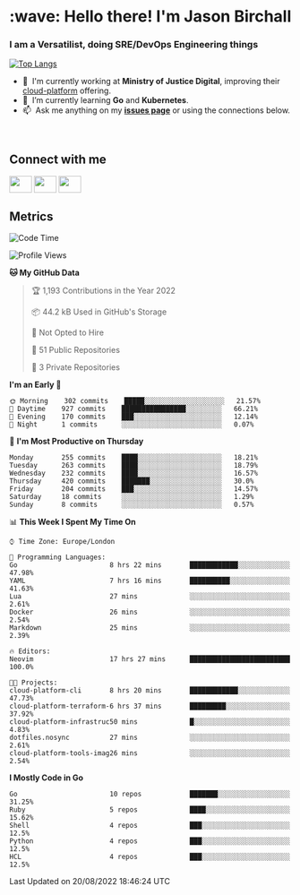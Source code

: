 <h1 align="left" id="jason-title">:wave: Hello there! I'm Jason Birchall</h1>
<h3 align="left">I am a Versatilist, doing SRE/DevOps Engineering things</h3>

[![Top Langs](https://github-readme-stats.vercel.app/api?username=jasonBirchall&show_icons=true&count_private=true&include_all_commits=true&theme=gruvbox)](https://github.com/anuraghazra/github-readme-stats)

- :office: &nbsp;I'm currently working at **Ministry of Justice Digital**, improving their [cloud-platform](https://github.com/ministryofjustice/cloud-platform) offering.
- :seedling: &nbsp;I’m currently learning **Go** and **Kubernetes**.
- :mailbox: &nbsp;Ask me anything on my **[issues page]** or using the connections below.


<br>

<h2>Connect with me</h2>
<p>
<a href="https://twitter.com/jsonBirchall" target="blank"><img align="center" src="https://cdn.jsdelivr.net/npm/simple-icons@3.0.1/icons/twitter.svg" alt="" height="30" width="40" /></a>
<a href="https://keybase.io/json0" target="blank"><img align="center" src="https://cdn.jsdelivr.net/npm/simple-icons@3.0.1/icons/keybase.svg" alt="" height="30" width="40" /></a>
<a href="https://www.reddit.com/user/kakorate" target="blank"><img align="center" src="https://cdn.jsdelivr.net/npm/simple-icons@3.0.1/icons/reddit.svg" alt="" height="30" width="40" /></a>
</p>

<h2>Metrics</h2>

<!--START_SECTION:waka-->
![Code Time](http://img.shields.io/badge/Code%20Time-704%20hrs%2054%20mins-blue)

![Profile Views](http://img.shields.io/badge/Profile%20Views-0-blue)

**🐱 My GitHub Data** 

> 🏆 1,193 Contributions in the Year 2022
 > 
> 📦 44.2 kB Used in GitHub's Storage 
 > 
> 🚫 Not Opted to Hire
 > 
> 📜 51 Public Repositories 
 > 
> 🔑 3 Private Repositories  
 > 
**I'm an Early 🐤** 

```text
🌞 Morning    302 commits    █████░░░░░░░░░░░░░░░░░░░░   21.57% 
🌆 Daytime    927 commits    ████████████████░░░░░░░░░   66.21% 
🌃 Evening    170 commits    ███░░░░░░░░░░░░░░░░░░░░░░   12.14% 
🌙 Night      1 commits      ░░░░░░░░░░░░░░░░░░░░░░░░░   0.07%

```
📅 **I'm Most Productive on Thursday** 

```text
Monday       255 commits    ████░░░░░░░░░░░░░░░░░░░░░   18.21% 
Tuesday      263 commits    ████░░░░░░░░░░░░░░░░░░░░░   18.79% 
Wednesday    232 commits    ████░░░░░░░░░░░░░░░░░░░░░   16.57% 
Thursday     420 commits    ███████░░░░░░░░░░░░░░░░░░   30.0% 
Friday       204 commits    ███░░░░░░░░░░░░░░░░░░░░░░   14.57% 
Saturday     18 commits     ░░░░░░░░░░░░░░░░░░░░░░░░░   1.29% 
Sunday       8 commits      ░░░░░░░░░░░░░░░░░░░░░░░░░   0.57%

```


📊 **This Week I Spent My Time On** 

```text
⌚︎ Time Zone: Europe/London

💬 Programming Languages: 
Go                       8 hrs 22 mins       ████████████░░░░░░░░░░░░░   47.98% 
YAML                     7 hrs 16 mins       ██████████░░░░░░░░░░░░░░░   41.63% 
Lua                      27 mins             ░░░░░░░░░░░░░░░░░░░░░░░░░   2.61% 
Docker                   26 mins             ░░░░░░░░░░░░░░░░░░░░░░░░░   2.54% 
Markdown                 25 mins             ░░░░░░░░░░░░░░░░░░░░░░░░░   2.39%

🔥 Editors: 
Neovim                   17 hrs 27 mins      █████████████████████████   100.0%

🐱‍💻 Projects: 
cloud-platform-cli       8 hrs 20 mins       ████████████░░░░░░░░░░░░░   47.73% 
cloud-platform-terraform-6 hrs 37 mins       █████████░░░░░░░░░░░░░░░░   37.92% 
cloud-platform-infrastruc50 mins             █░░░░░░░░░░░░░░░░░░░░░░░░   4.83% 
dotfiles.nosync          27 mins             ░░░░░░░░░░░░░░░░░░░░░░░░░   2.61% 
cloud-platform-tools-imag26 mins             ░░░░░░░░░░░░░░░░░░░░░░░░░   2.54%

```

**I Mostly Code in Go** 

```text
Go                       10 repos            ███████░░░░░░░░░░░░░░░░░░   31.25% 
Ruby                     5 repos             ████░░░░░░░░░░░░░░░░░░░░░   15.62% 
Shell                    4 repos             ███░░░░░░░░░░░░░░░░░░░░░░   12.5% 
Python                   4 repos             ███░░░░░░░░░░░░░░░░░░░░░░   12.5% 
HCL                      4 repos             ███░░░░░░░░░░░░░░░░░░░░░░   12.5%

```



 Last Updated on 20/08/2022 18:46:24 UTC
<!--END_SECTION:waka-->

<!-- links -->

[issues page]: https://github.com/jasonBirchall/jasonBirchall/issues "jasonBirchall/issues"
